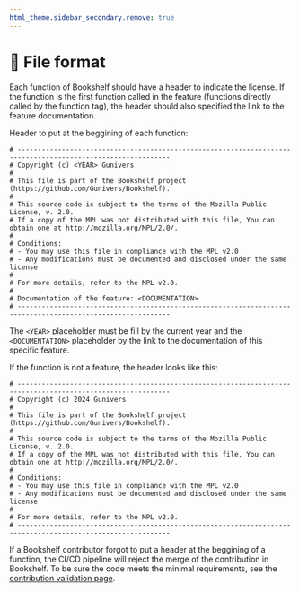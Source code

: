 ```yaml
---
html_theme.sidebar_secondary.remove: true
---
```


# 📄 File format

Each function of Bookshelf should have a header to indicate the license.
If the function is the first function called in the feature (functions directly called by the function tag), the header should also specified the link to the feature documentation.

Header to put at the beggining of each function:
```
# ------------------------------------------------------------------------------------------------------------
# Copyright (c) <YEAR> Gunivers
#
# This file is part of the Bookshelf project (https://github.com/Gunivers/Bookshelf).
#
# This source code is subject to the terms of the Mozilla Public License, v. 2.0.
# If a copy of the MPL was not distributed with this file, You can obtain one at http://mozilla.org/MPL/2.0/.
#
# Conditions:
# - You may use this file in compliance with the MPL v2.0
# - Any modifications must be documented and disclosed under the same license
#
# For more details, refer to the MPL v2.0.
#
# Documentation of the feature: <DOCUMENTATION>
# ------------------------------------------------------------------------------------------------------------
```

The `<YEAR>` placeholder must be fill by the current year and the `<DOCUMENTATION>` placeholder by the link to the documentation of this specific feature.

If the function is not a feature, the header looks like this:
```
# ------------------------------------------------------------------------------------------------------------
# Copyright (c) 2024 Gunivers
#
# This file is part of the Bookshelf project (https://github.com/Gunivers/Bookshelf).
#
# This source code is subject to the terms of the Mozilla Public License, v. 2.0.
# If a copy of the MPL was not distributed with this file, You can obtain one at http://mozilla.org/MPL/2.0/.
#
# Conditions:
# - You may use this file in compliance with the MPL v2.0
# - Any modifications must be documented and disclosed under the same license
#
# For more details, refer to the MPL v2.0.
# ------------------------------------------------------------------------------------------------------------
```

If a Bookshelf contributor forgot to put a header at the beggining of a function, the CI/CD pipeline will reject the merge of the contribution in Bookshelf.
To be sure the code meets the minimal requirements, see the [contribution validation page](project:contribution-validation.md).
